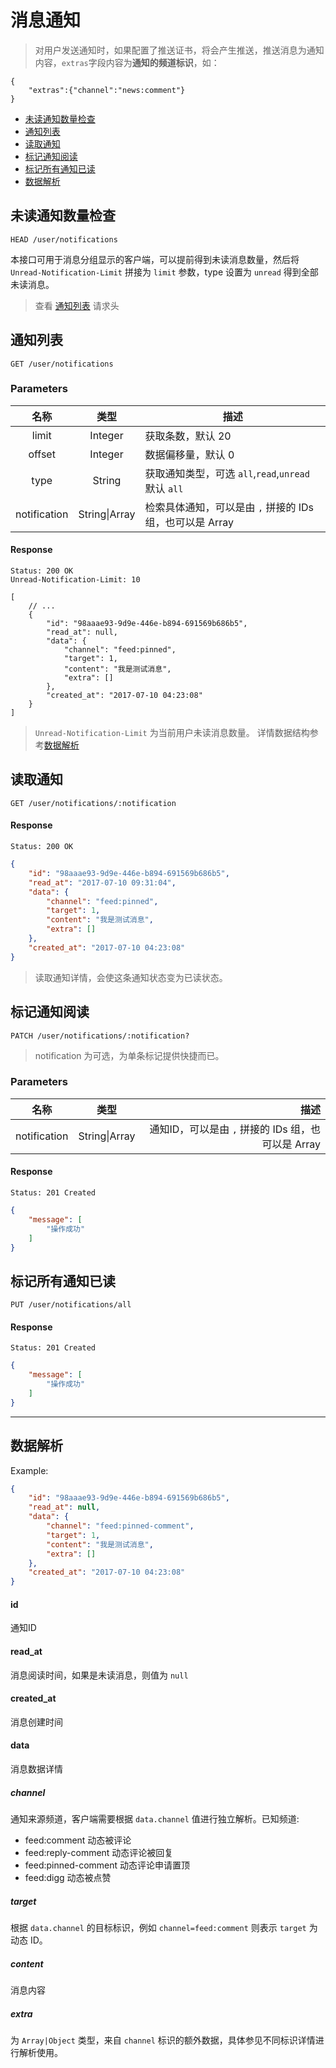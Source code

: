 # 消息通知

> 对用户发送通知时，如果配置了推送证书，将会产生推送，推送消息为通知内容，`extras`字段内容为**通知的频道标识**，如：

```
{
    "extras":{"channel":"news:comment"}
}
```

- [未读通知数量检查](#未读通知数据检查)
- [通知列表](#通知列表)
- [读取通知](#读取通知)
- [标记通知阅读](#标记通知阅读)
- [标记所有通知已读](#标记所有通知已读)
- [数据解析](#数据解析)

## 未读通知数量检查

```
HEAD /user/notifications
```

本接口可用于消息分组显示的客户端，可以提前得到未读消息数量，然后将 `Unread-Notification-Limit` 拼接为 `limit` 参数，type 设置为 `unread` 得到全部未读消息。

> 查看 [通知列表](#通知列表) 请求头


## 通知列表

```
GET /user/notifications
```

### Parameters

| 名称 | 类型 | 描述 |
|:----:|:----:|----|
| limit | Integer | 获取条数，默认 20 |
| offset | Integer | 数据偏移量，默认 0 |
| type | String | 获取通知类型，可选 `all`,`read`,`unread` 默认 `all` |
| notification | String\|Array | 检索具体通知，可以是由 `,` 拼接的 IDs 组，也可以是 Array |

#### Response

```
Status: 200 OK
Unread-Notification-Limit: 10
```
```json5
[
    // ...
    {
        "id": "98aaae93-9d9e-446e-b894-691569b686b5",
        "read_at": null,
        "data": {
            "channel": "feed:pinned",
            "target": 1,
            "content": "我是测试消息",
            "extra": []
        },
        "created_at": "2017-07-10 04:23:08"
    }
]
```

> `Unread-Notification-Limit` 为当前用户未读消息数量。
> 详情数据结构参考[数据解析](#数据解析)

## 读取通知

```
GET /user/notifications/:notification
```

#### Response

```
Status: 200 OK
```
```json
{
    "id": "98aaae93-9d9e-446e-b894-691569b686b5",
    "read_at": "2017-07-10 09:31:04",
    "data": {
        "channel": "feed:pinned",
        "target": 1,
        "content": "我是测试消息",
        "extra": []
    },
    "created_at": "2017-07-10 04:23:08"
}
```

> 读取通知详情，会使这条通知状态变为已读状态。

## 标记通知阅读

```
PATCH /user/notifications/:notification?
```

> notification 为可选，为单条标记提供快捷而已。

### Parameters

| 名称 | 类型 | 描述 |
|:----:|:----:|----:
| notification | String\|Array | 通知ID，可以是由 `,` 拼接的 IDs 组，也可以是 Array |

#### Response

```
Status: 201 Created
```
```json
{
    "message": [
        "操作成功"
    ]
}
```

## 标记所有通知已读

```
PUT /user/notifications/all
```

#### Response

```
Status: 201 Created
```
```json
{
    "message": [
        "操作成功"
    ]
}
```

---------------

## 数据解析

Example:

```json
{
    "id": "98aaae93-9d9e-446e-b894-691569b686b5",
    "read_at": null,
    "data": {
        "channel": "feed:pinned-comment",
        "target": 1,
        "content": "我是测试消息",
        "extra": []
    },
    "created_at": "2017-07-10 04:23:08"
}
```

#### id

通知ID

#### read_at

消息阅读时间，如果是未读消息，则值为 `null`

#### created_at

消息创建时间

#### data

消息数据详情

##### channel

通知来源频道，客户端需要根据 `data.channel` 值进行独立解析。已知频道:

- feed:comment 动态被评论
- feed:reply-comment 动态评论被回复
- feed:pinned-comment 动态评论申请置顶
- feed:digg 动态被点赞

##### target

根据 `data.channel` 的目标标识，例如 `channel=feed:comment` 则表示 `target` 为 动态 ID。

##### content

消息内容

##### extra

为 `Array|Object` 类型，来自 `channel` 标识的额外数据，具体参见不同标识详情进行解析使用。
